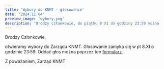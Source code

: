 ```yaml
---
title: 'Wybory do KNMT - głosowanie'
date: '2024.11.04'
preview_image: 'wybory.png'
description: 'Drodzy członkowie, do piątku 8 XI do godziny 23:59 można oddać głoś na kandydatów do zarządu KNMT.'
---
```


Drodzy Członkowie,

otwieramy wybory do Zarządu KNMT. Głosowanie zamyka się w pt 8.XI o godzinie 23:59.
Oddać głos można poprzez ten [formularz](https://forms.gle/28GMmC7tSmtDGyxJ8).

Z poważaniem,
Zarząd KNMT


